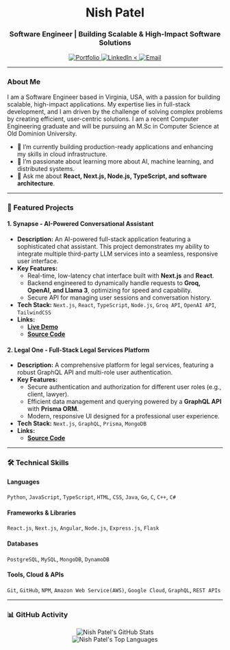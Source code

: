 <h1 align="center">Nish Patel</h1>
<h3 align="center">Software Engineer | Building Scalable & High-Impact Software Solutions</h3>

<p align="center">
  <a href="https://www.nishpatel.dev" target="_blank">
    <img src="https://img.shields.io/badge/Portfolio-333?style=for-the-badge&logo=react&logoColor=61DAFB" alt="Portfolio"/>
  </a>
  <a href="[https://linkedin.com/in/[your-linkedin-username]](https://www.linkedin.com/in/nishpatel14/)" target="_blank">
    <img src="https://img.shields.io/badge/LinkedIn-0077B5?style=for-the-badge&logo=linkedin&logoColor=white" alt="LinkedIn"/>
  </a>
  <a href="mailto:me@nishpatel.dev">
  <<a href="mailto:Nish14062003@gmail.com">
    <img src="https://img.shields.io/badge/Email-D14836?style=for-the-badge&logo=gmail&logoColor=white" alt="Email"/>
  </a>
</p>

---

### About Me

I am a Software Engineer based in Virginia, USA, with a passion for building scalable, high-impact applications. My expertise lies in full-stack development, and I am driven by the challenge of solving complex problems by creating efficient, user-centric solutions. I am a recent Computer Engineering graduate and will be pursuing an M.Sc in Computer Science at Old Dominion University.

- 🔭 I’m currently building production-ready applications and enhancing my skills in cloud infrastructure.
- 🌱 I’m passionate about learning more about AI, machine learning, and distributed systems.
- 💬 Ask me about **React, Next.js, Node.js, TypeScript, and software architecture**.

---

### 🚀 Featured Projects

#### 1. Synapse - AI-Powered Conversational Assistant
* **Description:** An AI-powered full-stack application featuring a sophisticated chat assistant. This project demonstrates my ability to integrate multiple third-party LLM services into a seamless, responsive user interface.
* **Key Features:**
    * Real-time, low-latency chat interface built with **Next.js** and **React**.
    * Backend engineered to dynamically handle requests to **Groq, OpenAI, and Llama 3**, optimizing for speed and capability.
    * Secure API for managing user sessions and conversation history.
* **Tech Stack:** `Next.js`, `React`, `TypeScript`, `Node.js`, `Groq API`, `OpenAI API`, `TailwindCSS`
* **Links:**
    * [**Live Demo**](https://your-synapse-demo-link.com)
    * [**Source Code**](https://github.com/[your-github-username]/synapse)

#### 2. Legal One - Full-Stack Legal Services Platform
* **Description:** A comprehensive platform for legal services, featuring a robust GraphQL API and multi-role user authentication.
* **Key Features:**
    * Secure authentication and authorization for different user roles (e.g., client, lawyer).
    * Efficient data management and querying powered by a **GraphQL API** with **Prisma ORM**.
    * Modern, responsive UI designed for a professional user experience.
* **Tech Stack:** `Next.js`, `GraphQL`, `Prisma`, `MongoDB`
* **Links:**
    * [**Source Code**]([https://github.com/[your-github-username]/legal-one](https://github.com/Git-Nish14/Legal-One))

---

### 🛠️ Technical Skills

#### Languages
`Python`, `JavaScript`, `TypeScript`, `HTML`, `CSS`, `Java`, `Go`, `C`, `C++`, `C#`

#### Frameworks & Libraries
`React.js`, `Next.js`, `Angular`, `Node.js`, `Express.js`, `Flask`

#### Databases
`PostgreSQL`, `MySQL`, `MongoDB`, `DynamoDB`

#### Tools, Cloud & APIs
`Git`, `GitHub`, `NPM`, `Amazon Web Service(AWS)`, `Google Cloud`, `GraphQL`, `REST APIs`

---

### 📊 GitHub Activity

<p align="center">
  <img src="https://github-readme-stats.vercel.app/api?username=[Git-Nish14]&show_icons=true&theme=merko&include_all_commits=true&count_private=true" alt="Nish Patel's GitHub Stats"/>
  <br/>
  <img src="https://github-readme-stats.vercel.app/api/top-langs/?username=[Git-Nish14]&layout=compact&theme=merko&langs_count=8" alt="Nish Patel's Top Languages"/>
</p>
